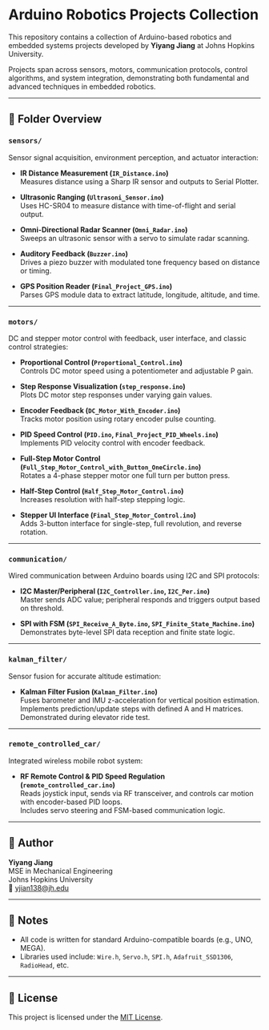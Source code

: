 # Arduino Robotics Projects Collection

This repository contains a collection of Arduino-based robotics and embedded systems projects developed by **Yiyang Jiang** at Johns Hopkins University.

Projects span across sensors, motors, communication protocols, control algorithms, and system integration, demonstrating both fundamental and advanced techniques in embedded robotics.

---

## 📁 Folder Overview

### `sensors/`  
Sensor signal acquisition, environment perception, and actuator interaction:

- **IR Distance Measurement (`IR_Distance.ino`)**  
  Measures distance using a Sharp IR sensor and outputs to Serial Plotter.

- **Ultrasonic Ranging (`Ultrasoni_Sensor.ino`)**  
  Uses HC-SR04 to measure distance with time-of-flight and serial output.

- **Omni-Directional Radar Scanner (`Omni_Radar.ino`)**  
  Sweeps an ultrasonic sensor with a servo to simulate radar scanning.

- **Auditory Feedback (`Buzzer.ino`)**  
  Drives a piezo buzzer with modulated tone frequency based on distance or timing.

- **GPS Position Reader (`Final_Project_GPS.ino`)**  
  Parses GPS module data to extract latitude, longitude, altitude, and time.

---

### `motors/`  
DC and stepper motor control with feedback, user interface, and classic control strategies:

- **Proportional Control (`Proportional_Control.ino`)**  
  Controls DC motor speed using a potentiometer and adjustable P gain.

- **Step Response Visualization (`step_response.ino`)**  
  Plots DC motor step responses under varying gain values.

- **Encoder Feedback (`DC_Motor_With_Encoder.ino`)**  
  Tracks motor position using rotary encoder pulse counting.

- **PID Speed Control (`PID.ino`, `Final_Project_PID_Wheels.ino`)**  
  Implements PID velocity control with encoder feedback.

- **Full-Step Motor Control (`Full_Step_Motor_Control_with_Button_OneCircle.ino`)**  
  Rotates a 4-phase stepper motor one full turn per button press.

- **Half-Step Control (`Half_Step_Motor_Control.ino`)**  
  Increases resolution with half-step stepping logic.

- **Stepper UI Interface (`Final_Step_Motor_Control.ino`)**  
  Adds 3-button interface for single-step, full revolution, and reverse rotation.

---

### `communication/`  
Wired communication between Arduino boards using I2C and SPI protocols:

- **I2C Master/Peripheral (`I2C_Controller.ino`, `I2C_Per.ino`)**  
  Master sends ADC value; peripheral responds and triggers output based on threshold.

- **SPI with FSM (`SPI_Receive_A_Byte.ino`, `SPI_Finite_State_Machine.ino`)**  
  Demonstrates byte-level SPI data reception and finite state logic.

---

### `kalman_filter/`  
Sensor fusion for accurate altitude estimation:

- **Kalman Filter Fusion (`Kalman_Filter.ino`)**  
  Fuses barometer and IMU z-acceleration for vertical position estimation.  
  Implements prediction/update steps with defined A and H matrices.  
  Demonstrated during elevator ride test.

---

### `remote_controlled_car/`  
Integrated wireless mobile robot system:

- **RF Remote Control & PID Speed Regulation (`remote_controlled_car.ino`)**  
  Reads joystick input, sends via RF transceiver, and controls car motion with encoder-based PID loops.  
  Includes servo steering and FSM-based communication logic.

---

## 👤 Author

**Yiyang Jiang**  
MSE in Mechanical Engineering  
Johns Hopkins University  
📧 [yjian138@jh.edu](mailto:yjian138@jh.edu)  

---

## 📌 Notes

- All code is written for standard Arduino-compatible boards (e.g., UNO, MEGA).
- Libraries used include: `Wire.h`, `Servo.h`, `SPI.h`, `Adafruit_SSD1306`, `RadioHead`, etc.

---

## 📜 License

This project is licensed under the [MIT License](LICENSE).
